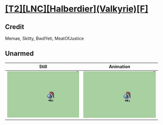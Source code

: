 # [\[T2\]\[LNC\]\[Halberdier\]\(Valkyrie\)\[F\]](../)

## Credit

Memae, Skitty, BwdYeti, MeatOfJustice
	
## Unarmed

| Still | Animation |
| :---: | :-------: |
| ![Unarmed still](./Unarmed_000.png) | ![Unarmed animation](./Unarmed.gif) |
